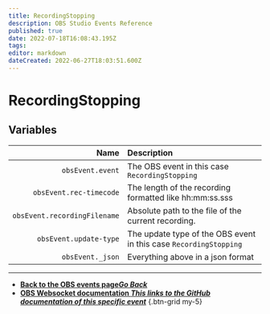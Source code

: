 ```yaml
---
title: RecordingStopping
description: OBS Studio Events Reference
published: true
date: 2022-07-18T16:08:43.195Z
tags: 
editor: markdown
dateCreated: 2022-06-27T18:03:51.600Z
---
```


# RecordingStopping

## Variables

Name | Description
----:|:------------
| `obsEvent.event` | The OBS event in this case `RecordingStopping`
| `obsEvent.rec-timecode` | The length of the recording formatted like hh:mm:ss.sss |
| `obsEvent.recordingFilename` | Absolute path to the file of the current recording. |
| `obsEvent.update-type` | The update type of the OBS event in this case `RecordingStopping`
| `obsEvent._json` | Everything above in a json format

---

- [<i class="mdi mdi-chevron-left"></i>**Back to the OBS events page*Go Back***](/en/Broadcasters/OBS/Events)
- [<i class="mdi mdi-github"></i> **OBS Websocket documentation *This links to the GitHub documentation of this specific event***](https://github.com/obsproject/obs-websocket/blob/4.x-current/docs/generated/protocol.md#recordingstopping)
{.btn-grid my-5}
